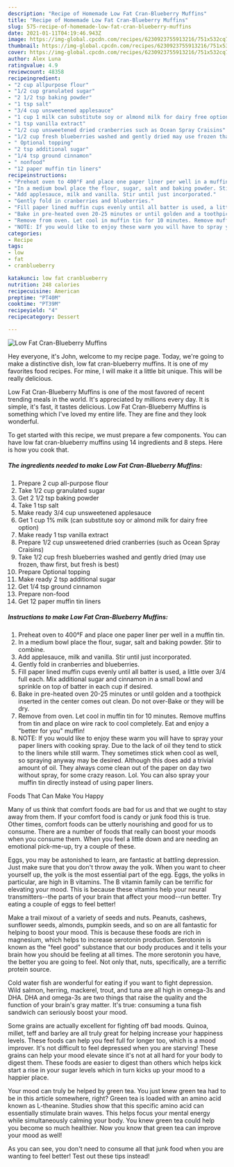 ```yaml
---
description: "Recipe of Homemade Low Fat Cran-Blueberry Muffins"
title: "Recipe of Homemade Low Fat Cran-Blueberry Muffins"
slug: 575-recipe-of-homemade-low-fat-cran-blueberry-muffins
date: 2021-01-11T04:19:46.943Z
image: https://img-global.cpcdn.com/recipes/6230923755913216/751x532cq70/low-fat-cran-blueberry-muffins-recipe-main-photo.jpg
thumbnail: https://img-global.cpcdn.com/recipes/6230923755913216/751x532cq70/low-fat-cran-blueberry-muffins-recipe-main-photo.jpg
cover: https://img-global.cpcdn.com/recipes/6230923755913216/751x532cq70/low-fat-cran-blueberry-muffins-recipe-main-photo.jpg
author: Alex Luna
ratingvalue: 4.9
reviewcount: 48358
recipeingredient:
- "2 cup allpurpose flour"
- "1/2 cup granulated sugar"
- "2 1/2 tsp baking powder"
- "1 tsp salt"
- "3/4 cup unsweetened applesauce"
- "1 cup 1 milk can substitute soy or almond milk for dairy free option"
- "1 tsp vanilla extract"
- "1/2 cup unsweetened dried cranberries such as Ocean Spray Craisins"
- "1/2 cup fresh blueberries washed and gently dried may use frozen thaw first but fresh is best"
- " Optional topping"
- "2 tsp additional sugar"
- "1/4 tsp ground cinnamon"
- " nonfood"
- "12 paper muffin tin liners"
recipeinstructions:
- "Preheat oven to 400°F and place one paper liner per well in a muffin tin."
- "In a medium bowl place the flour, sugar, salt and baking powder. Stir to combine."
- "Add applesauce, milk and vanilla. Stir until just incorporated."
- "Gently fold in cranberries and blueberries."
- "Fill paper lined muffin cups evenly until all batter is used, a little over 3/4 full each. Mix additional sugar and cinnamon in a small bowl and sprinkle on top of batter in each cup if desired."
- "Bake in pre-heated oven 20-25 minutes or until golden and a toothpick inserted in the center comes out clean. Do not over-Bake or they will be dry."
- "Remove from oven. Let cool in muffin tin for 10 minutes. Remove muffins from tin and place on wire rack to cool completely. Eat and enjoy a &#34;better for you&#34; muffin!"
- "NOTE: If you would like to enjoy these warm you will have to spray your paper liners with cooking spray. Due to the lack of oil they tend to stick to the liners while still warm. They sometimes stick when cool as well, so spraying anyway may be desired. Although this does add a trivial amount of oil. They always come clean out of the paper on day two without spray, for some crazy reason. Lol. You can also spray your muffin tin directly instead of using paper liners."
categories:
- Recipe
tags:
- low
- fat
- cranblueberry

katakunci: low fat cranblueberry 
nutrition: 248 calories
recipecuisine: American
preptime: "PT40M"
cooktime: "PT39M"
recipeyield: "4"
recipecategory: Dessert

---
```



![Low Fat Cran-Blueberry Muffins](https://img-global.cpcdn.com/recipes/6230923755913216/751x532cq70/low-fat-cran-blueberry-muffins-recipe-main-photo.jpg)

Hey everyone, it's John, welcome to my recipe page. Today, we're going to make a distinctive dish, low fat cran-blueberry muffins. It is one of my favorites food recipes. For mine, I will make it a little bit unique. This will be really delicious.

Low Fat Cran-Blueberry Muffins is one of the most favored of recent trending meals in the world. It's appreciated by millions every day. It is simple, it's fast, it tastes delicious. Low Fat Cran-Blueberry Muffins is something which I've loved my entire life. They are fine and they look wonderful.




To get started with this recipe, we must prepare a few components. You can have low fat cran-blueberry muffins using 14 ingredients and 8 steps. Here is how you cook that.

<!--inarticleads1-->

##### The ingredients needed to make Low Fat Cran-Blueberry Muffins:

1. Prepare 2 cup all-purpose flour
1. Take 1/2 cup granulated sugar
1. Get 2 1/2 tsp baking powder
1. Take 1 tsp salt
1. Make ready 3/4 cup unsweetened applesauce
1. Get 1 cup 1% milk (can substitute soy or almond milk for dairy free option)
1. Make ready 1 tsp vanilla extract
1. Prepare 1/2 cup unsweetened dried cranberries (such as Ocean Spray Craisins)
1. Take 1/2 cup fresh blueberries washed and gently dried (may use frozen, thaw first, but fresh is best)
1. Prepare  Optional topping
1. Make ready 2 tsp additional sugar
1. Get 1/4 tsp ground cinnamon
1. Prepare  non-food
1. Get 12 paper muffin tin liners




<!--inarticleads2-->

##### Instructions to make Low Fat Cran-Blueberry Muffins:

1. Preheat oven to 400°F and place one paper liner per well in a muffin tin.
1. In a medium bowl place the flour, sugar, salt and baking powder. Stir to combine.
1. Add applesauce, milk and vanilla. Stir until just incorporated.
1. Gently fold in cranberries and blueberries.
1. Fill paper lined muffin cups evenly until all batter is used, a little over 3/4 full each. Mix additional sugar and cinnamon in a small bowl and sprinkle on top of batter in each cup if desired.
1. Bake in pre-heated oven 20-25 minutes or until golden and a toothpick inserted in the center comes out clean. Do not over-Bake or they will be dry.
1. Remove from oven. Let cool in muffin tin for 10 minutes. Remove muffins from tin and place on wire rack to cool completely. Eat and enjoy a &#34;better for you&#34; muffin!
1. NOTE: If you would like to enjoy these warm you will have to spray your paper liners with cooking spray. Due to the lack of oil they tend to stick to the liners while still warm. They sometimes stick when cool as well, so spraying anyway may be desired. Although this does add a trivial amount of oil. They always come clean out of the paper on day two without spray, for some crazy reason. Lol. You can also spray your muffin tin directly instead of using paper liners.




Foods That Can Make You Happy


Many of us think that comfort foods are bad for us and that we ought to stay away from them. If your comfort food is candy or junk food this is true. Other times, comfort foods can be utterly nourishing and good for us to consume. There are a number of foods that really can boost your moods when you consume them. When you feel a little down and are needing an emotional pick-me-up, try a couple of these.

Eggs, you may be astonished to learn, are fantastic at battling depression. Just make sure that you don't throw away the yolk. When you want to cheer yourself up, the yolk is the most essential part of the egg. Eggs, the yolks in particular, are high in B vitamins. The B vitamin family can be terrific for elevating your mood. This is because these vitamins help your neural transmitters--the parts of your brain that affect your mood--run better. Try eating a couple of eggs to feel better!

Make a trail mixout of a variety of seeds and nuts. Peanuts, cashews, sunflower seeds, almonds, pumpkin seeds, and so on are all fantastic for helping to boost your mood. This is because these foods are rich in magnesium, which helps to increase serotonin production. Serotonin is known as the "feel good" substance that our body produces and it tells your brain how you should be feeling at all times. The more serotonin you have, the better you are going to feel. Not only that, nuts, specifically, are a terrific protein source.

Cold water fish are wonderful for eating if you want to fight depression. Wild salmon, herring, mackerel, trout, and tuna are all high in omega-3s and DHA. DHA and omega-3s are two things that raise the quality and the function of your brain's gray matter. It's true: consuming a tuna fish sandwich can seriously boost your mood. 

Some grains are actually excellent for fighting off bad moods. Quinoa, millet, teff and barley are all truly great for helping increase your happiness levels. These foods can help you feel full for longer too, which is a mood improver. It's not difficult to feel depressed when you are starving! These grains can help your mood elevate since it's not at all hard for your body to digest them. These foods are easier to digest than others which helps kick start a rise in your sugar levels which in turn kicks up your mood to a happier place.

Your mood can truly be helped by green tea. You just knew green tea had to be in this article somewhere, right? Green tea is loaded with an amino acid known as L-theanine. Studies show that this specific amino acid can essentially stimulate brain waves. This helps focus your mental energy while simultaneously calming your body. You knew green tea could help you become so much healthier. Now you know that green tea can improve your mood as well!

As you can see, you don't need to consume all that junk food when you are wanting to feel better! Test out  these tips  instead!

